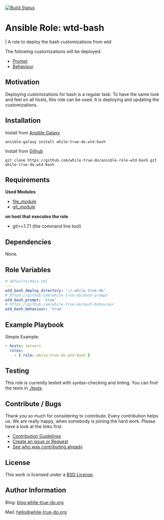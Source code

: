 [![Build Status](https://travis-ci.org/while-true-do/ansible-role-wtd-bash.svg?branch=master)](https://travis-ci.org/while-true-do/ansible-role-wtd-bash)

# Ansible Role: wtd-bash
| A role to deploy the bash customizations from wtd 

The following customizations will be deployed:

- [Prompt](https://github.com/while-true-do/bash-prompt)
- [Behaviour](https://github.com/while-true-do/bash-behaviour).

## Motivation

Deploying customizations for bash is a regular task. To have the same look and feel on all hosts, this role can be used. It is deploying and updating the customizations.

## Installation

Install from [Ansible Galaxy](https://galaxy.ansible.com/while-true-do/wtd-bash)

```
ansible-galaxy install while-true-do.wtd-bash
```

Install from [Github](https://github.com/while-true-do/ansible-role-wtd-bash)

```
git clone https://github.com/while-true-do/ansible-role-wtd-bash.git while-true-do.wtd-bash
```

## Requirements

**Used Modules**

- [file_module](http://docs.ansible.com/ansible/latest/git_module.html)
- [git_module](http://docs.ansible.com/ansible/latest/file_module.html)


**on host that executes the role**

-   git>=1.7.1 (the command line tool)

## Dependencies

None.

## Role Variables

```yaml
# defaults/main.yml
---
wtd_bash_deploy_directory: '~/.while-true-do'
# https://github.com/while-true-do/bash-prompt
wtd_bash_prompt: 'true'
# https://github.com/while-true-do/bash-behaviour
wtd_bash_behaviour: 'true'
```

## Example Playbook

Simple Example:

```yaml
- hosts: servers
  roles:
    - { role: while-true-do.wtd-bash }
```
## Testing

This role is currently tested with syntax-checking and linting.
You can find the tests in [./tests](./tests/).

## Contribute / Bugs

Thank you so much for considering to contribute. Every contribution helps us. We are really happy, when somebody is joining the hard work. Please have a look at the links first.

-   [Contribution Guidelines](./docs/CONTRIBUTING.md)
-   [Create an issue or Request](https://github.com/while-true-do/ansible-role-user/issues)
-   [See who was contributing already](https://github.com/while-true-do/ansible-role-user/graphs/contributors)

## License

This work is licensed under a [BSD License](https://opensource.org/licenses/BSD-3-Clause).

## Author Information

Blog: [blog.while-true-do.org](https://blog.while-true-do.org)

Mail: [hello@while-true-do.org](mailto:hello@while-true-do.org)
